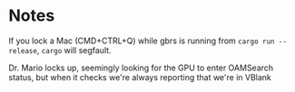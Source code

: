# Notes

If you lock a Mac (CMD+CTRL+Q) while gbrs is running from `cargo run --release`,
`cargo` will segfault.

Dr. Mario locks up, seemingly looking for the GPU to enter OAMSearch status,
but when it checks we're always reporting that we're in VBlank